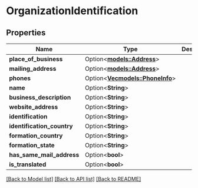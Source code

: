 # OrganizationIdentification

## Properties

Name | Type | Description | Notes
------------ | ------------- | ------------- | -------------
**place_of_business** | Option<[**models::Address**](Address.md)> |  | [optional]
**mailing_address** | Option<[**models::Address**](Address.md)> |  | [optional]
**phones** | Option<[**Vec<models::PhoneInfo>**](PhoneInfo.md)> |  | [optional]
**name** | Option<**String**> |  | [optional]
**business_description** | Option<**String**> |  | [optional]
**website_address** | Option<**String**> |  | [optional]
**identification** | Option<**String**> |  | [optional]
**identification_country** | Option<**String**> |  | [optional]
**formation_country** | Option<**String**> |  | [optional]
**formation_state** | Option<**String**> |  | [optional]
**has_same_mail_address** | Option<**bool**> |  | [optional]
**is_translated** | Option<**bool**> |  | [optional]

[[Back to Model list]](../README.md#documentation-for-models) [[Back to API list]](../README.md#documentation-for-api-endpoints) [[Back to README]](../README.md)


